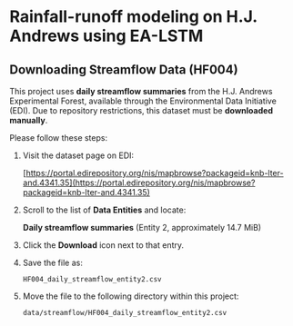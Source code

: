 # Rainfall-runoff modeling on H.J. Andrews using EA-LSTM

## Downloading Streamflow Data (HF004)

This project uses **daily streamflow summaries** from the H.J. Andrews Experimental Forest, available through the Environmental Data Initiative (EDI). Due to repository restrictions, this dataset must be **downloaded manually**.

Please follow these steps:

1. Visit the dataset page on EDI:  
  
    [https://portal.edirepository.org/nis/mapbrowse?packageid=knb-lter-and.4341.35](https://portal.edirepository.org/nis/mapbrowse?packageid=knb-lter-and.4341.35)

2. Scroll to the list of **Data Entities** and locate:  
  
    **Daily streamflow summaries** (Entity 2, approximately 14.7 MiB)

3. Click the **Download** icon next to that entry.

4. Save the file as:  
  
    `HF004_daily_streamflow_entity2.csv`

5. Move the file to the following directory within this project:
  
    `data/streamflow/HF004_daily_streamflow_entity2.csv`

